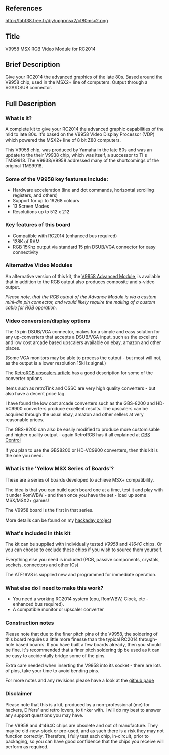 ## References

http://fabf38.free.fr/diy/upgrmsx2/ct80msx2.png


## Title

V9958 MSX RGB Video Module for RC2014

## Brief Description

Give your RC2014 the advanced graphics of the late 80s.  Based around the V9958 chip, used in the MSX2+ line of computers.  Output through a VGA/DSUB connector.

## Full Description

### What is it?

A complete kit to give your RC2014 the advanced graphic capabilities of the mid to late 80s. It's based on the V9958 Video Display Processor (VDP) which powered
the MSX2+ line of 8 bit Z80 computers.

This V9958 chip, was produced by Yamaha in the late 80s and was an update to the their V9938 chip, which was itself, a successor to TI's TMS9918.  The V9938/V9958 addressed many of the shortcomings of the original TMS9918.

### Some of the V9958 key features include:

* Hardware acceleration (line and dot commands, horizontal scrolling registers, and others)
* Support for up to 19268 colours
* 13 Screen Modes
* Resolutions up to 512 x 212


### Key features of this board

* Compatible with RC2014 (enhanced bus required)
* 128K of RAM
* RGB 15Khz output via standard 15 pin DSUB/VGA connector for easy connectivity

### Alternative Video Modules

An alternative version of this kit, the [V9958 Advanced Module](https://www.tindie.com/products/dinotron/v9958-msx-video-advanced-module-for-rc2014), is available that in addition to the RGB output also produces composite and s-video output.

*Please note, that the RGB output of the Advance Module is via a custom mini-din pin connector, and would likely require the making of a custom cable for RGB operation.*

### Video conversion/display options

The 15 pin DSUB/VGA connector, makes for a simple and easy solution for any up-converters that accepts a DSUB/VGA input, such as the excellent and low cost arcade based upscalers available on ebay, amazon and other places.

(Some VGA monitors may be able to process the output - but most will not, as the output is a lower resolution 15kHz signal.)

The [RetroRGB upscalers article](https://www.retrorgb.com/upscalers.html) has a good description for some of the converter options.

Items such as retroTink and OSSC are very high quality converters - but also have a decent price tag.

I have found the low cost arcade converters such as the GBS-8200 and HD-VC9900 converters produce excellent results.  The upscalers can be acquired through the usual ebay, amazon and other sellers at very reasonable prices.

The GBS-8200 can also be easily modified to produce more customisable and higher quality output - again RetroRGB has it all explained at [GBS Control](https://www.retrorgb.com/gbs-control-installation-overview.html)

If you plan to use the GBS8200 or HD-VC9900 converters, then this kit is the one you need.


### What is the 'Yellow MSX Series of Boards'?

These are a series of boards developed to achieve MSX+ compatibility.

The idea is that you can build each board one at a time, test it and play with it under RomWBW - and then once you have the set - load up some MSX/MSX2+ games!

The V9958 board is the first in that series.

More details can be found on my [hackaday project](https://hackaday.io/project/175574-msx-compatible-boards-for-rc2014)

### What's included in this kit

The kit can be supplied with individually tested *V9958* and *4164C* chips.  Or you can choose to exclude these chips if you wish to source them yourself.

Everything else you need is included (PCB, passive components, crystals, sockets, connectors and other ICs)

The ATF16V8 is supplied new and programmed for immediate operation.

### What else do I need to make this work?

* You need a working RC2014 system (cpu, RomWBW, Clock, etc - enhanced bus required).
* A compatible monitor or upscaler converter

### Construction notes

Please note that due to the finer pitch pins of the V9958, the soldering of this board requires a little more finesse than the typical RC2014 through-hole based boards.  If you have built a few boards already, then you should be fine.  It's recommended that a finer pitch soldering tip be used as it can be easy to accidentally bridge some of the pins.

Extra care needed when inserting the V9958 into its socket - there are lots of pins, take your time to avoid bending pins.

For more notes and any revisions please have a look at the [github page](https://github.com/vipoo/yellow-msx-series-for-rc2014/blob/main/video/README.md)

### Disclaimer

Please note that this is a kit, produced by a non-professional (me) for hackers, DIYers' and retro lovers, to tinker with.  I will do my best to answer any support questions you may have.

The V9958 and 41464C chips are obsolete and out of manufacture.  They may be old-new-stock or pre-used, and as such there is a risk they may not function correctly.  Therefore, I fully test each chip, in-circuit, prior to packaging, so you can have good confidence that the chips you receive will perform as required.


